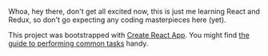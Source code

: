 Whoa, hey there, don't get all excited now, this is just me learning React and
Redux, so don't go expecting any coding masterpieces here (yet).

This project was bootstrapped with [Create React App](https://github.com/facebookincubator/create-react-app). You might find
[the guide to performing common tasks](https://github.com/facebookincubator/create-react-app/blob/master/packages/react-scripts/template/README.md) handy.
